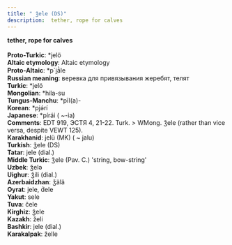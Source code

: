 ```yaml
---
title: " ǯele (DS)"
description:  tether, rope for calves
---
```

<p data-pagefind-weight="0.5">
<strong> tether, rope for calves</strong><br><br>
<strong>Proto-Turkic</strong>:  *jelö<br>
<strong>Altaic etymology</strong>:  Altaic etymology<br>
<strong> Proto-Altaic</strong>:  *p`i̯ā̀le<br>
<strong>Russian meaning</strong>:  веревка для привязывания жеребят, телят<br>
<strong>Turkic</strong>:  *jelö<br>
<strong>Mongolian</strong>:  *hila-su<br>
<strong>Tungus-Manchu</strong>:  *pīl(a)-<br>
<strong>Korean</strong>:  *pjǝ́rí<br>
<strong>Japanese</strong>:  *pírái ( ~-ia)<br>
<strong>Comments</strong>:  EDT 919, ЭСТЯ 4, 21-22. Turk. > WMong. ǯele (rather than vice versa, despite VEWT 125).<br>
<strong>Karakhanid</strong>:  jelü (MK) ( ~ jalu)<br>
<strong>Turkish</strong>:  ǯele (DS)<br>
<strong>Tatar</strong>:  jele (dial.)<br>
<strong>Middle Turkic</strong>:  ǯele (Pav. C.) 'string, bow-string'<br>
<strong>Uzbek</strong>:  ǯelǝ<br>
<strong>Uighur</strong>:  ǯili (dial.)<br>
<strong>Azerbaidzhan</strong>:  ǯälä<br>
<strong>Oyrat</strong>:  jele, d́ele<br>
<strong>Yakut</strong>:  sele<br>
<strong>Tuva</strong>:  čele<br>
<strong>Kirghiz</strong>:  ǯele<br>
<strong>Kazakh</strong>:  želi<br>
<strong>Bashkir</strong>:  jele (dial.)<br>
<strong>Karakalpak</strong>:  želle<br>

</p>

